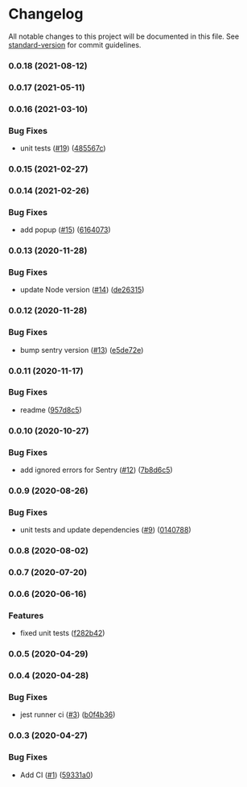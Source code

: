 # Changelog

All notable changes to this project will be documented in this file. See [standard-version](https://github.com/conventional-changelog/standard-version) for commit guidelines.

### 0.0.18 (2021-08-12)

### 0.0.17 (2021-05-11)

### 0.0.16 (2021-03-10)


### Bug Fixes

* unit tests ([#19](https://github.com/yurist38/linkedin-video-downloader/issues/19)) ([485567c](https://github.com/yurist38/linkedin-video-downloader/commit/485567cda77784cdb06d19555cf994419abd4601))

### 0.0.15 (2021-02-27)

### 0.0.14 (2021-02-26)


### Bug Fixes

* add popup ([#15](https://github.com/yurist38/linkedin-video-downloader/issues/15)) ([6164073](https://github.com/yurist38/linkedin-video-downloader/commit/61640738028c9f0b4c3f2c4ea6c0981fe841e786))

### 0.0.13 (2020-11-28)


### Bug Fixes

* update Node version ([#14](https://github.com/yurist38/linkedin-video-downloader/issues/14)) ([de26315](https://github.com/yurist38/linkedin-video-downloader/commit/de263152403d0da58b2182f83ef8f2663298e374))

### 0.0.12 (2020-11-28)


### Bug Fixes

* bump sentry version ([#13](https://github.com/yurist38/linkedin-video-downloader/issues/13)) ([e5de72e](https://github.com/yurist38/linkedin-video-downloader/commit/e5de72e9a8cf474b5e129e75d0d513343ffd18f4))

### 0.0.11 (2020-11-17)


### Bug Fixes

* readme ([957d8c5](https://github.com/yurist38/linkedin-video-downloader/commit/957d8c5e3f3d12b2818ec0b5b9bd23d8e0bc035b))

### 0.0.10 (2020-10-27)


### Bug Fixes

* add ignored errors for Sentry ([#12](https://github.com/yurist38/linkedin-video-downloader/issues/12)) ([7b8d6c5](https://github.com/yurist38/linkedin-video-downloader/commit/7b8d6c5bd4068877c28b4a0d46b7710f02a86765))

### 0.0.9 (2020-08-26)


### Bug Fixes

* unit tests and update dependencies ([#9](https://github.com/yurist38/linkedin-video-downloader/issues/9)) ([0140788](https://github.com/yurist38/linkedin-video-downloader/commit/0140788e1af5ab144aea88a18316c254a1ff6bad))

### 0.0.8 (2020-08-02)

### 0.0.7 (2020-07-20)

### 0.0.6 (2020-06-16)


### Features

* fixed unit tests ([f282b42](https://github.com/yurist38/linkedin-video-downloader/commit/f282b42fa9af6e9e4fabe4af9c08ffe55a2222b2))

### 0.0.5 (2020-04-29)

### 0.0.4 (2020-04-28)


### Bug Fixes

* jest runner ci ([#3](https://github.com/yurist38/linkedin-video-downloader/issues/3)) ([b0f4b36](https://github.com/yurist38/linkedin-video-downloader/commit/b0f4b36185c5ba7940359f63866436c33da58f14))

### 0.0.3 (2020-04-27)


### Bug Fixes

* Add CI ([#1](https://github.com/yurist38/linkedin-video-downloader/issues/1)) ([59331a0](https://github.com/yurist38/linkedin-video-downloader/commit/59331a0eb81926911d5758812e6f68a0ffbd4b12))
